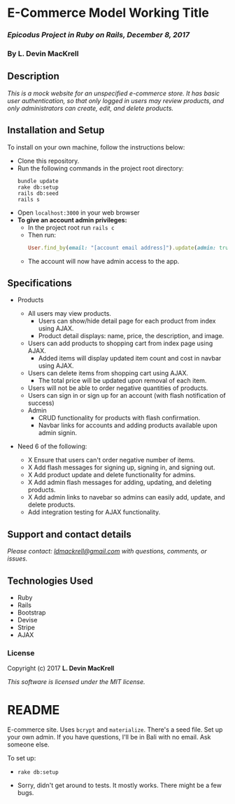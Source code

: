 # E-Commerce Model Working Title

### _Epicodus Project in Ruby on Rails, December 8, 2017_

### By L. Devin MacKrell

## Description

_This is a mock website for an unspecified e-commerce store. It has basic user authentication, so that only logged in users may review products, and only administrators can create, edit, and delete products._

## Installation and Setup

To install on your own machine, follow the instructions below:

* Clone this repository.
* Run the following commands in the project root directory:
  ```
  bundle update
  rake db:setup
  rails db:seed
  rails s
  ```
* Open ```localhost:3000``` in your web browser
* **To give an account admin privileges:**
  * In the project root run ```rails c```
  * Then run:
    ```ruby
    User.find_by(email: "[account email address]").update(admin: true)
    ```
  * The account will now have admin access to the app.

## Specifications

* Products  
  * All users may view products.
    * Users can show/hide detail page for each product from index using AJAX.
    * Product detail displays: name, price, the description, and image.
  * Users can add products to shopping cart from index page using AJAX.
    * Added items will display updated item count and cost in navbar using AJAX.
  * Users can delete items from shopping cart using AJAX.
    * The total price will be updated upon removal of each item.
  * Users will not be able to order negative quantities of products.
  * Users can sign in or sign up for an account (with flash notification of success)
  * Admin
    * CRUD functionality for products with flash confirmation.
    * Navbar links for accounts and adding products available upon admin signin.


* Need 6 of the following:
  * X Ensure that users can't order negative number of items.
  * X Add flash messages for signing up, signing in, and signing out.
  * X Add product update and delete functionality for admins.
  * X Add admin flash messages for adding, updating, and deleting products.
  * X Add admin links to navebar so admins can easily add, update, and delete products.
  * Add integration testing for AJAX functionality.


## Support and contact details

_Please contact: [ldmackrell@gmail.com](mailto:ldmackrell@gmail.com) with questions, comments, or issues._

## Technologies Used

* Ruby
* Rails
* Bootstrap
* Devise
* Stripe
* AJAX

### License

Copyright (c) 2017 **L. Devin MacKrell**

*This software is licensed under the MIT license.*





# README

E-commerce site. Uses `bcrypt` and `materialize`. There's a seed file. Set up your own admin. If you have questions, I'll be in Bali with no email. Ask someone else.

To set up:

* `rake db:setup`

* Sorry, didn't get around to tests. It mostly works. There might be a few bugs.
